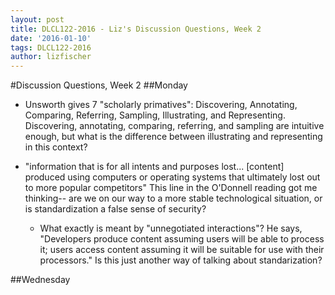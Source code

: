 ```yaml
---
layout: post
title: DLCL122-2016 - Liz's Discussion Questions, Week 2
date: '2016-01-10'
tags: DLCL122-2016
author: lizfischer
---
```


#Discussion Questions, Week 2
##Monday

* Unsworth gives 7 "scholarly primatives":  Discovering, Annotating, Comparing, Referring, Sampling, Illustrating, and Representing. Discovering, annotating, comparing, referring, and sampling are intuitive enough, but what is the difference between illustrating and representing in this context?

* "information that is for all intents and purposes lost... [content] produced using computers or operating systems that ultimately lost out to more popular competitors" This line in the O'Donnell reading got me thinking-- are we on our way to a more stable technological situation, or is standardization a false sense of security?
	* What exactly is meant by "unnegotiated interactions"? He says, "Developers produce content assuming users will be able to process it; users access content assuming it will be suitable for use with their processors." Is this just another way of talking about standarization?

##Wednesday
